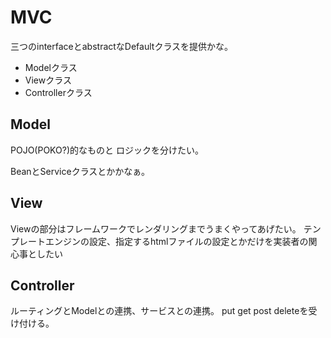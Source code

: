 

# MVC

三つのinterfaceとabstractなDefaultクラスを提供かな。

* Modelクラス
* Viewクラス
* Controllerクラス

## Model

POJO(POKO?)的なものと
ロジックを分けたい。

BeanとServiceクラスとかかなぁ。


## View

Viewの部分はフレームワークでレンダリングまでうまくやってあげたい。
テンプレートエンジンの設定、指定するhtmlファイルの設定とかだけを実装者の関心事としたい


## Controller

ルーティングとModelとの連携、サービスとの連携。
put get post deleteを受け付ける。
